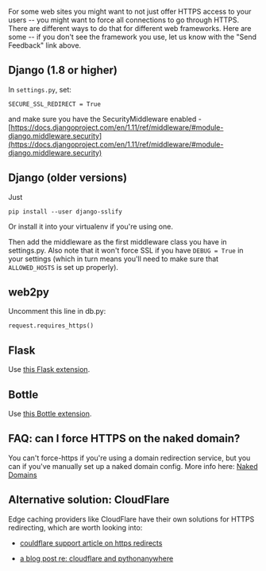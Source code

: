 
<!--
.. title: Forcing HTTPS
.. slug: ForcingHTTPS
.. date: 2015-05-13 14:35:28 UTC+01:00
.. tags:
.. category:
.. link:
.. description:
.. type: text
-->




For some web sites you might want to not just offer HTTPS access to your users
-- you might want to force all connections to go through HTTPS. There are
different ways to do that for different web frameworks. Here are some -- if you
don't see the framework you use, let us know with the "Send Feedback" link
above.


## Django (1.8 or higher)

In `settings.py`, set:

    SECURE_SSL_REDIRECT = True
    
and make sure you have the SecurityMiddleware enabled - [https://docs.djangoproject.com/en/1.11/ref/middleware/#module-django.middleware.security](https://docs.djangoproject.com/en/1.11/ref/middleware/#module-django.middleware.security)


## Django (older versions)

Just

    pip install --user django-sslify


Or install it into your virtualenv if you're using one.

Then add the middleware as the first middleware class you have in settings.py.
Also note that it won't force SSL if you have `DEBUG = True` in your settings
(which in turn means you'll need to make sure that `ALLOWED_HOSTS` is set up
properly).


## web2py


Uncomment this line in db.py:

    request.requires_https()



## Flask


Use [this Flask extension](https://github.com/kennethreitz/flask-sslify).


## Bottle


Use [this Bottle extension](https://pypi.python.org/pypi/Bottle-SSLify/0.0.1).


## FAQ:  can I force HTTPS on the naked domain?

You can't force-https if you're using a domain redirection service, but you can
if you've manually set up a naked domain config.  More info here: [Naked Domains](/pages/NakedDomains)


## Alternative solution: CloudFlare

Edge caching providers like CloudFlare have their own solutions for HTTPS redirecting,
which are worth looking into:

* [couldflare support article on https redirects](https://support.cloudflare.com/hc/en-us/articles/200170536-How-do-I-redirect-all-visitors-to-HTTPS-SSL-)

* [a blog post re: cloudflare and pythonanywhere](https://blog.pythonanywhere.com/80/)


